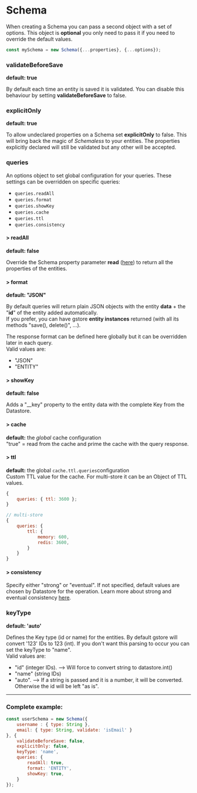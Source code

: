 # Schema

When creating a Schema you can pass a second object with a set of options. This object is **optional** you only need to pass it if you need to override the default values.

```js
const mySchema = new Schema({...properties}, {...options});
```

### validateBeforeSave

**default: true**

By default each time an entity is saved it is validated. You can disable this behaviour by setting **validateBeforeSave** to false.

### explicitOnly

**default: true**

To allow undeclared properties on a Schema set **explicitOnly** to false. This will bring back the magic of _Schemaless_ to your entities. The properties explicitly declared will still be validated but any other will be accepted.

### queries

An options object to set global configuration for your queries. These settings can be overridden on specific queries:

* `queries.readAll`
* `queries.format`
* `queries.showKey`
* `queries.cache`
* `queries.ttl`
* `queries.consistency`

#### &gt; readAll

**default: false**

Override the Schema property parameter **read** \([here](../schema/other-paremeters.md#read)\) to return all the properties of the entities.

#### &gt; format

**default: "JSON"**

By default queries will return plain JSON objects with the entity **data** + the "**id**" of the entity added automatically.  
If you prefer, you can have gstore **entity instances** returned \(with all its methods "save\(\), delete\(\)", ...\).

The response format can be defined here globally but it can be overridden later in each query.  
Valid values are:

* "JSON"
* "ENTITY"

#### &gt; showKey

**default: false**

Adds a "\_\_key" property to the entity data with the complete Key from the Datastore.

#### &gt; cache

**default:** the _global_ cache configuration  
"true" = read from the cache and prime the cache with the query response.

#### &gt; ttl

**default:** the global `cache.ttl.queries`configuration  
Custom TTL value for the cache. For multi-store it can be an Object of TTL values.

```js
{
    queries: { ttl: 3600 };
}

// multi-store
{
    queries: {
        ttl: {
            memory: 600,
            redis: 3600,
        }
    }
}
```

#### &gt; consistency

Specify either "strong" or "eventual". If not specified, default values are chosen by Datastore for the operation. Learn more about strong and eventual consistency [here](https://cloud.google.com/datastore/docs/articles/balancing-strong-and-eventual-consistency-with-google-cloud-datastore).

### keyType

**default: 'auto'**

Defines the Key type \(id or name\) for the entities. By default gstore will convert '123' IDs to 123 \(int\). If you don't want this parsing to occur you can set the keyType to "name".  
Valid values are:

* "id" \(integer IDs\). --&gt; Will force to convert string to datastore.int\(\)
* "name" \(string IDs\)
* "auto". --&gt; If a string is passed and it is a number, it will be converted. Otherwise the id will be left "as is".

---

### Complete example:

```js
const userSchema = new Schema({
    username : { type: String },
    email: { type: String, validate: 'isEmail' }
}, {
    validateBeforeSave: false,
    explicitOnly: false,
    keyType: 'name',
    queries: {
        readAll: true,
        format: 'ENTITY',
        showKey: true,
    }
});
```
